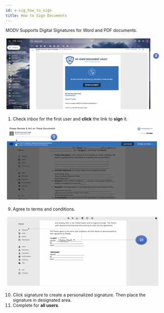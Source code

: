 ```yaml
---
id: e-sig_how_to_sign
title: How to Sign Documents
---
```


MODV Supports Digital Signatures for Word and PDF documents.

![upload](../../static/img/inbox.png)

1. Check inbox for the first user and **click** the link to **sign** it.

![upload](../../static/img/sign_terms.png)

9.  Agree to terms and conditions.

![upload](../../static/img/sign_signature.png)

10. Click signature to create a personalized signature. Then place the signature in designated area.
11. Complete for **all users**.
